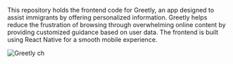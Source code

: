 This repository holds the frontend code for Greetly, an app designed to assist immigrants by offering personalized information. Greetly helps reduce the frustration of browsing through overwhelming online content by providing customized guidance based on user data. The frontend is built using React Native for a smooth mobile experience. 

![Greetly ch](https://github.com/user-attachments/assets/b8ff41d9-c61b-4d9f-912a-defc24a5c62f)
